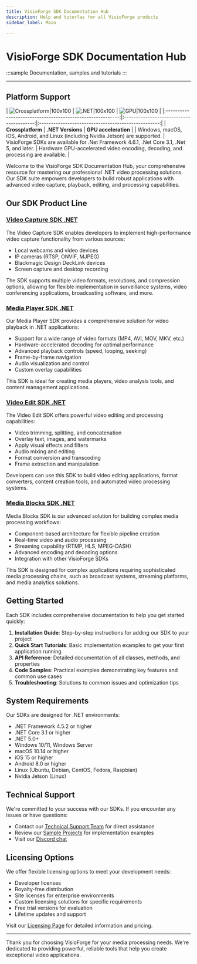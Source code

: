 ```yaml
---
title: VisioForge SDK Documentation Hub
description: Help and tutorlas for all VisioForge products
sidebar_label: Main

---
```


# VisioForge SDK Documentation Hub

<style>
    .sample {
        text-align: center;
        color: #FFFFFF;
        border-radius: 10px;
        background-color: #72AE2A;
        border: 1px solid #1956AF;
        padding-top: 60px;
        padding-bottom: 60px;
        font-size: 40px;
        font-weight: bold;
    }
</style>
:::sample
Documentation, samples and tutorials
:::

---

## Platform Support

| ![Crossplatform|100x100](/static/crossplatform.svg "Crossplatform") | ![.NET|100x100](/static/dotnet.svg ".NET") | ![GPU|100x100](/static/gpu.svg "GPU acceleration") |
|:----------------------------------------------------------:|:----------------------------------------:|:---------------------------------------------------:|
| **Crossplatform** | **.NET Versions** | **GPU acceleration** |
| Windows, macOS, iOS, Android, and Linux (including Nvidia Jetson) are supported. | VisioForge SDKs are available for .Net Framework 4.6.1, .Net Core 3.1, .Net 5, and later. | Hardware GPU-accelerated video encoding, decoding, and processing are available. |

Welcome to the VisioForge SDK Documentation Hub, your comprehensive resource for mastering our professional .NET video processing solutions. Our SDK suite empowers developers to build robust applications with advanced video capture, playback, editing, and processing capabilities.

## Our SDK Product Line

### [Video Capture SDK .NET](https://www.visioforge.com/video-capture-sdk-net)

The Video Capture SDK enables developers to implement high-performance video capture functionality from various sources:

- Local webcams and video devices
- IP cameras (RTSP, ONVIF, MJPEG)
- Blackmagic Design DeckLink devices
- Screen capture and desktop recording

The SDK supports multiple video formats, resolutions, and compression options, allowing for flexible implementation in surveillance systems, video conferencing applications, broadcasting software, and more.

### [Media Player SDK .NET](https://www.visioforge.com/media-player-sdk-net)

Our Media Player SDK provides a comprehensive solution for video playback in .NET applications:

- Support for a wide range of video formats (MP4, AVI, MOV, MKV, etc.)
- Hardware-accelerated decoding for optimal performance
- Advanced playback controls (speed, looping, seeking)
- Frame-by-frame navigation
- Audio visualization and control
- Custom overlay capabilities

This SDK is ideal for creating media players, video analysis tools, and content management applications.

### [Video Edit SDK .NET](https://www.visioforge.com/video-edit-sdk-net)

The Video Edit SDK offers powerful video editing and processing capabilities:

- Video trimming, splitting, and concatenation
- Overlay text, images, and watermarks
- Apply visual effects and filters
- Audio mixing and editing
- Format conversion and transcoding
- Frame extraction and manipulation

Developers can use this SDK to build video editing applications, format converters, content creation tools, and automated video processing systems.

### [Media Blocks SDK .NET](https://www.visioforge.com/media-blocks-sdk-net)

Media Blocks SDK is our advanced solution for building complex media processing workflows:

- Component-based architecture for flexible pipeline creation
- Real-time video and audio processing
- Streaming capability (RTMP, HLS, MPEG-DASH)
- Advanced encoding and decoding options
- Integration with other VisioForge SDKs

This SDK is designed for complex applications requiring sophisticated media processing chains, such as broadcast systems, streaming platforms, and media analytics solutions.

## Getting Started

Each SDK includes comprehensive documentation to help you get started quickly:

1. **Installation Guide**: Step-by-step instructions for adding our SDK to your project
2. **Quick Start Tutorials**: Basic implementation examples to get your first application running
3. **API Reference**: Detailed documentation of all classes, methods, and properties
4. **Code Samples**: Practical examples demonstrating key features and common use cases
5. **Troubleshooting**: Solutions to common issues and optimization tips

## System Requirements

Our SDKs are designed for .NET environments:

- .NET Framework 4.5.2 or higher
- .NET Core 3.1 or higher
- .NET 5.0+
- Windows 10/11, Windows Server
- macOS 10.14 or higher
- iOS 15 or higher
- Android 8.0 or higher
- Linux (Ubuntu, Debian, CentOS, Fedora, Raspbian)
- Nvidia Jetson (Linux)

## Technical Support

We're committed to your success with our SDKs. If you encounter any issues or have questions:

- Contact our [Technical Support Team](https://support.visioforge.com/) for direct assistance
- Review our [Sample Projects](https://github.com/visioforge/.Net-SDK-s-samples/) for implementation examples
- Visit our [Discord chat](https://discord.gg/yvXUG56WCH)

## Licensing Options

We offer flexible licensing options to meet your development needs:

- Developer licenses
- Royalty-free distribution
- Site licenses for enterprise environments
- Custom licensing solutions for specific requirements
- Free trial versions for evaluation
- Lifetime updates and support

Visit our [Licensing Page](https://www.visioforge.com/buy) for detailed information and pricing.

---

Thank you for choosing VisioForge for your media processing needs. We're dedicated to providing powerful, reliable tools that help you create exceptional video applications.